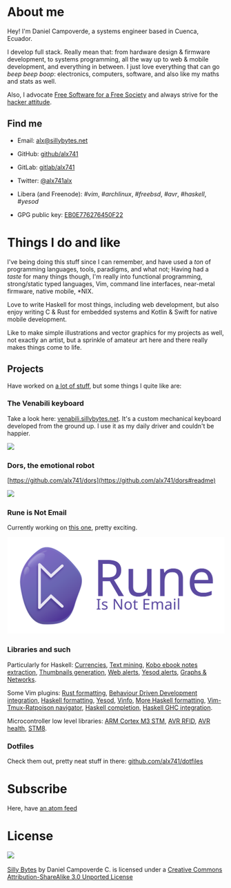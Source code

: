 # About me

Hey! I'm Daniel Campoverde, a systems engineer based in Cuenca, Ecuador.

I develop full stack. Really mean that: from hardware design & firmware
development, to systems programming, all the way up to web & mobile development,
and everything in between. I just love everything that can go *beep beep boop*:
electronics, computers, software, and also like my maths and stats as well.

Also, I advocate [Free Software for a Free
Society](https://www.gnu.org/philosophy/fsfs/rms-essays.pdf) and always strive
for the [hacker attitude](http://catb.org/~esr/faqs/hacker-howto.html#attitude).



## Find me

- Email: [alx@sillybytes.net](mailto:alx@sillybytes.net)

- GitHub:  [github/alx741](https://github.com/alx741)
- GitLab:  [gitlab/alx741](https://gitlab.com/alx741)
- Twitter: [\@alx741alx](https://twitter.com/alx741alx)

- Libera (and Freenode):  *#vim*, *#archlinux*, *#freebsd*, *#avr*, *#haskell*, *#yesod*

- GPG public key: [EB0E776276450F22](/public_key.asc)


# Things I do and like

I've being doing this stuff since I can remember, and have used a *ton* of
programming languages, tools, paradigms, and what not; Having had a *taste* for
many things though, I'm really into functional programming, strong/static typed
languages, Vim, command line interfaces, near-metal firmware, native mobile,
*NIX.

Love to write Haskell for most things, including web development, but also enjoy
writing C & Rust for embedded systems and Kotlin & Swift for native mobile
development.

Like to make simple illustrations and vector graphics for my projects as well,
not exactly an artist, but a sprinkle of amateur art here and there really makes
things come to life.


## Projects

Have worked on [a lot of
stuff](https://github.com/alx741?tab=repositories&q=&sort=stargazers), but some
things I quite like are:

### The Venabili keyboard

Take a look here: [venabili.sillybytes.net](https://venabili.sillybytes.net).
It's a custom mechanical keyboard developed from the ground up. I use it as my
daily driver and couldn't be happier.

![](https://venabili.sillybytes.net/images/pics/alx_1.jpg)


### Dors, the emotional robot

[https://github.com/alx741/dors](https://github.com/alx741/dors#readme)

![](https://raw.githubusercontent.com/alx741/dors/master/logo_wide.png)


### Rune is Not Email

Currently working on [this one](https://github.com/runeisnot-email), pretty exciting.

![](https://raw.githubusercontent.com/runeisnot-email/rune-artwork/main/logo/brand_mark-brand_name-strapline.svg)


### Libraries and such

Particularly for Haskell:
[Currencies](https://github.com/alx741/currencies#readme),
[Text mining](https://github.com/alx741/text-mining#readme), [Kobo ebook notes
extraction](https://github.com/alx741/kobonotes#readme),
[Thumbnails generation](https://github.com/alx741/thumbnail-polish#readme), [Web
alerts](https://github.com/alx741/alerts#readme), [Yesod
alerts](https://github.com/alx741/yesod-alerts#readme), [Graphs &
Networks](https://github.com/alx741/graphite#readme).

Some Vim plugins: [Rust
formatting](https://github.com/alx741/vim-rustfmt#readme), [Behaviour Driven
Development integration](https://github.com/alx741/spec.vim#readme), [Haskell
formatting](https://github.com/alx741/vim-stylishask#readme),
[Yesod](https://github.com/alx741/yesod.vim#readme),
[Vinfo](https://github.com/alx741/vinfo#readme), [More Haskell
formatting](https://github.com/alx741/vim-hindent#readme), [Vim-Tmux-Ratpoison
navigator](https://github.com/alx741/vim-tmux-navigator#readme), [Haskell
completion](https://github.com/alx741/haskellcomplete.vim#readme), [Haskell GHC
integration](https://github.com/alx741/ghc.vim#readme).

Microcontroller low level libraries: [ARM Cortex M3
STM](https://github.com/alx741/stm32f1-minimal-lib#readme), [AVR
RFID](https://github.com/alx741/avr-rfid-rc522#readme), [AVR
health](https://github.com/alx741/avr-health#readme),
[STM8](https://github.com/alx741/stm8s-sdcc-lib#readme).


### Dotfiles

Check them out, pretty neat stuff in there:
[github.com/alx741/dotfiles](https://github.com/alx741/dotfiles#readme)



# Subscribe

Here, have [an atom feed](http://www.sillybytes.net/atom.xml)


# License

![](https://sillybytes.net/img/cc.png)

[Silly Bytes](https://sillybytes.net) by Daniel Campoverde C. is licensed under
a [Creative Commons Attribution-ShareAlike 3.0 Unported
License](http://creativecommons.org/licenses/by-sa/3.0/deed.en_US)
